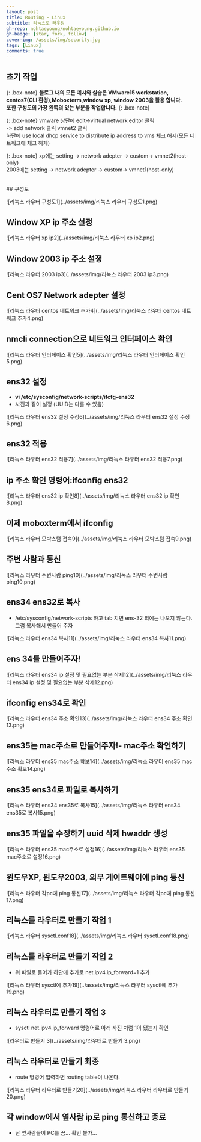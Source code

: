 ```yaml
---
layout: post
title: Routing - Linux
subtitle: 리눅스로 라우팅
gh-repo: nohtaeyoung/nohtaeyoung.github.io
gh-badge: [star, fork, follow]
cover-img: /assets/img/security.jpg
tags: [Linux]
comments: true
---
```



## 초기 작업
{: .box-note}
<b>블로그 내의 모든 예시와 실습은 VMware15 workstation, centos7(CLI 환경),Moboxterm,window xp, window 2003을 활용 합니다.<br>
또한 구성도의 가장 왼쪽의 있는 부분을 작업합니다.</b>
{: .box-note}


{: .box-note}
vmware 상단에 edit->virtual network editor 클릭<br>
-> add network 클릭 vmnet2 클릭<br>
하단에 use local dhcp service to distribute ip address to vms 체크 해제(모든 네트워크에 체크 해제)

{: .box-note}
xp에는 setting -> network adepter -> custom-> vmnet2(host-only)<br>
2003에는 setting -> network adepter -> custom-> vmnet1(host-only)<br>



<br>
## 구성도

![리눅스 라우터 구성도1](../assets/img/리눅스 라우터 구성도1.png)

## Window XP ip 주소 설정

![리눅스 라우터 xp ip2](../assets/img/리눅스 라우터 xp ip2.png)

## Window 2003 ip 주소 설정

![리눅스 라우터 2003 ip3](../assets/img/리눅스 라우터 2003 ip3.png)

## Cent OS7 Network adepter 설정

![리눅스 라우터 centos 네트워크 추가4](../assets/img/리눅스 라우터 centos 네트워크 추가4.png)

## nmcli connection으로 네트워크 인터페이스 확인

![리눅스 라우터 인터페이스 확인5](../assets/img/리눅스 라우터 인터페이스 확인5.png)

## ens32 설정
- <b>vi /etc/sysconfig/network-scripts/ifcfg-ens32</b>
- 사진과 같이 설정 (UUID는 다를 수 있음)

![리눅스 라우터 ens32 설정 수정6](../assets/img/리눅스 라우터 ens32 설정 수정6.png)

## ens32 적용

![리눅스 라우터 ens32 적용7](../assets/img/리눅스 라우터 ens32 적용7.png)

## ip 주소 확인 명령어:ifconfig ens32

![리눅스 라우터 ens32 ip 확인8](../assets/img/리눅스 라우터 ens32 ip 확인8.png)

## 이제 moboxterm에서 ifconfig

![리눅스 라우터 모박스텀 접속9](../assets/img/리눅스 라우터 모박스텀 접속9.png)

## 주변 사람과 통신

![리눅스 라우터 주변사람 ping10](../assets/img/리눅스 라우터 주변사람 ping10.png)

## ens34 ens32로 복사
- /etc/sysconfig/network-scripts 하고 tab 치면 ens-32 외에는 나오지 않는다.<br>그럼 복사해서 만들어 주자

![리눅스 라우터 ens34 복사11](../assets/img/리눅스 라우터 ens34 복사11.png)

## ens 34를 만들어주자!

![리눅스 라우터 ens34 ip 설정 및 필요없는 부분 삭제12](../assets/img/리눅스 라우터 ens34 ip 설정 및 필요없는 부분 삭제12.png)

## ifconfig ens34로 확인

![리눅스 라우터 ens34 주소 확인13](../assets/img/리눅스 라우터 ens34 주소 확인13.png)

## ens35는 mac주소로 만들어주자!- mac주소 확인하기

![리눅스 라우터 ens35 mac주소 확보14](../assets/img/리눅스 라우터 ens35 mac주소 확보14.png)

## ens35 ens34로 파일로 복사하기

![리눅스 라우터 ens34 ens35로 복사15](../assets/img/리눅스 라우터 ens34 ens35로 복사15.png)

## ens35 파일을 수정하기 uuid 삭제 hwaddr 생성

![리눅스 라우터 ens35 mac주소로 설정16](../assets/img/리눅스 라우터 ens35 mac주소로 설정16.png)

## 윈도우XP, 윈도우2003, 외부 게이트웨이에 ping 통신

![리눅스 라우터 각pc에 ping 통신17](../assets/img/리눅스 라우터 각pc에 ping 통신17.png)

## 리눅스를 라우터로 만들기 작업 1

![리눅스 라우터 sysctl.conf18](../assets/img/리눅스 라우터 sysctl.conf18.png)

## 리눅스를 라우터로 만들기 작업 2
- 위 파일로 들어가 하단에 추가로 net.ipv4.ip_forward=1 추가

![리눅스 라우터 sysctl에 추가19](../assets/img/리눅스 라우터 sysctl에 추가19.png)

## 리눅스 라우터로 만들기 작업 3
- sysctl net.ipv4.ip_forward 명령어로 아래 사진 처럼 1이 됐는지 확인

![라우터로 만들기 3](../assets/img/라우터로 만들기 3.png)

## 리눅스 라우터로 만들기 최종
- route 명령어 입력하면 routing table이 나온다.

![리눅스 라우터 라우터로 만들기20](../assets/img/리눅스 라우터 라우터로 만들기20.png)

## 각 window에서 옆사람 ip로 ping 통신하고 종료
- 난 옆사람들이 PC를 끔... 확인 불가...

<script src="https://giscus.app/client.js"
        data-repo="nohtaeyoung/nohtaeyoung.github.io"
        data-repo-id="R_kgDOHixriA"
        data-category="General"
        data-category-id="DIC_kwDOHixriM4CQSxP"
        data-mapping="pathname"
        data-reactions-enabled="1"
        data-emit-metadata="0"
        data-input-position="top"
        data-theme="light"
        data-lang="ko"
        crossorigin="anonymous"
        async>
</script>
